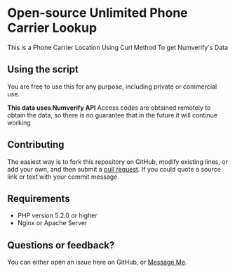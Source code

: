 # Open-source Unlimited Phone Carrier Lookup

This is a Phone Carrier Location Using Curl Method To get Numverify's Data


## Using the script

You are free to use this for any purpose, including private or commercial use.

**This data uses Numverify API** Access codes are obtained remotely to obtain the data, so there is no guarantee that in the future it will continue working


## Contributing

The easiest way is to fork this repository on GitHub, modify existing lines, or add your own, and then submit a [pull request](https://help.github.com/en/articles/about-pull-requests). If you could quote a source link or text with your commit message.


## Requirements
 * PHP version 5.2.0 or higher
 * Nginx or Apache Server


## Questions or feedback?

You can either open an issue here on GitHub, or [Message Me](https://m.me/vickom.morozov).